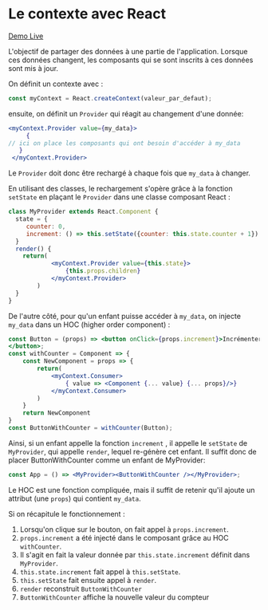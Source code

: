 # Le contexte avec React

[Demo Live](https://codepen.io/guhur/pen/dyogxyK)


L'objectif de partager des données à une partie de l'application. 
Lorsque ces données changent, les composants qui se sont inscrits à ces données sont mis à jour. 

On définit un contexte avec : 
```jsx
const myContext = React.createContext(valeur_par_defaut);
```

ensuite, on définit un `Provider` qui réagit au changement d'une donnée:

```jsx
<myContext.Provider value={my_data}>
     { 
// ici on place les composants qui ont besoin d'accéder à my_data
   }
 </myContext.Provider>
```

Le `Provider` doit donc être rechargé à chaque fois que `my_data` à changer.

En utilisant des classes, le rechargement s'opère grâce à la fonction `setState` en plaçant le `Provider` dans une classe composant React :

```jsx
class MyProvider extends React.Component {
  state = {
     counter: 0,
     increment: () => this.setState({counter: this.state.counter + 1})
  }
  render() {
    return(
            <myContext.Provider value={this.state}>
                {this.props.children}
            </myContext.Provider>
        )
  } 
}
```

De l'autre côté, pour qu'un enfant puisse accéder à `my_data`, on injecte `my_data` dans un HOC (higher order component) :

```jsx
const Button = (props) => <button onClick={props.increment}>Incrémenter le compteur ({props.counter})
</button>;
const withCounter = Component => {
    const NewComponent = props => {
        return(
            <myContext.Consumer>
                { value => <Component {... value} {... props}/>}
            </myContext.Consumer>
        )
    }
    return NewComponent
}
const ButtonWithCounter = withCounter(Button);
```

Ainsi, si un enfant appelle la fonction `increment` , il appelle le `setState` de `MyProvider`, qui appelle `render`, lequel re-génère cet enfant. Il suffit donc de placer ButtonWithCounter comme un enfant de MyProvider: 

```jsx
const App = () => <MyProvider><ButtonWithCounter /></MyProvider>;
```

Le HOC est une fonction compliquée, mais il suffit de retenir qu'il ajoute un attribut (une `props`) qui contient `my_data`.

Si on récapitule le fonctionnement :

1. Lorsqu'on clique sur le bouton, on fait appel à `props.increment`.
2. `props.increment` a été injecté dans le composant grâce au HOC `withCounter`.
3. Il s'agit en fait la valeur donnée par `this.state.increment` définit dans `MyProvider`.
4. `this.state.increment` fait appel à `this.setState`.
5. `this.setState` fait ensuite appel à `render`.
6. `render` reconstruit `ButtonWithCounter`
7. `ButtonWithCounter` affiche la nouvelle valeur du compteur
